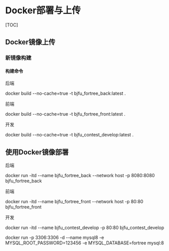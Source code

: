 # Docker部署与上传

[TOC]

## Docker镜像上传

### 新镜像构建

#### 构建命令

后端

docker build --no-cache=true -t bjfu_fortree_back:latest .

前端

docker build --no-cache=true -t bjfu_fortree_front:latest .

开发

docker build --no-cache=true -t bjfu_contest_develop:latest .

## 使用Docker镜像部署

后端

docker run -itd --name bjfu_fortree_back --network host -p 8080:8080 bjfu_fortree_back

前端

docker run -itd --name bjfu_fortree_front --network host -p 80:80 bjfu_fortree_front

开发

docker run -itd --name bjfu_contest_develop -p 80:80 bjfu_contest_develop


docker run -p 3306:3306 -d --name mysql8 -e MYSQL_ROOT_PASSWORD=123456 -e MYSQL_DATABASE=fortree  mysql:8